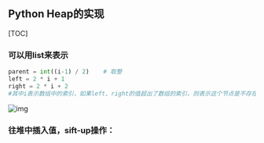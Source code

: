 ## Python Heap的实现

[TOC]

### 可以用list来表示

```python
parent = int((i-1) / 2)    # 取整
left = 2 * i + 1
right = 2 * i + 2
#其中i表示数组中的索引，如果left、right的值超出了数组的索引，则表示这个节点是不存在的。
```

![img](https://img-blog.csdn.net/20180917194848174)

### 往堆中插入值，sift-up操作：